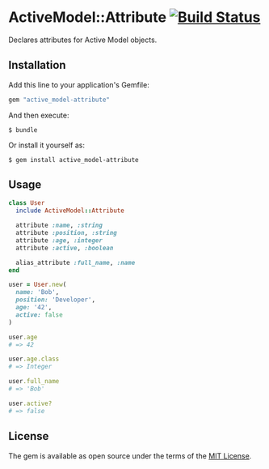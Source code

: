 # ActiveModel::Attribute [![Build Status](https://travis-ci.org/frodsan/active_model-attribute.svg)](https://travis-ci.org/frodsan/active_model-attribute)

Declares attributes for Active Model objects.

## Installation

Add this line to your application's Gemfile:

```ruby
gem "active_model-attribute"
```

And then execute:

    $ bundle

Or install it yourself as:

    $ gem install active_model-attribute

## Usage

```ruby
class User
  include ActiveModel::Attribute

  attribute :name, :string
  attribute :position, :string
  attribute :age, :integer
  attribute :active, :boolean

  alias_attribute :full_name, :name
end

user = User.new(
  name: 'Bob',
  position: 'Developer',
  age: '42',
  active: false
)

user.age
# => 42

user.age.class
# => Integer

user.full_name
# => 'Bob'

user.active?
# => false
```

## License

The gem is available as open source under the terms of the [MIT License](http://opensource.org/licenses/MIT).
